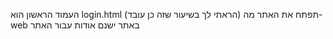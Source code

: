 העמוד הראשון הוא login.html
(הראתי לך בשיעור שזה כן עובד)
תפתח את האתר מה- web
באתר ישנם אודות עבור האתר
